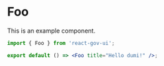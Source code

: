 # Foo

This is an example component.

```jsx
import { Foo } from 'react-gov-ui';

export default () => <Foo title="Hello dumi!" />;
```
